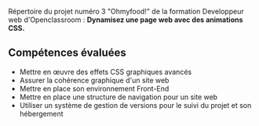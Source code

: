 Répertoire du projet numéro 3 "Ohmyfood!" de la formation Developpeur web d'Openclassroom : **Dynamisez une page web avec des animations CSS.**

## Compétences évaluées

- Mettre en œuvre des effets CSS graphiques avancés
- Assurer la cohérence graphique d'un site web
- Mettre en place son environnement Front-End
- Mettre en place une structure de navigation pour un site web
- Utiliser un système de gestion de versions pour le suivi du projet et son hébergement
